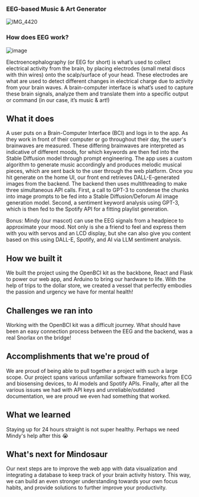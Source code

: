 ### EEG-based Music & Art Generator 
![IMG_4420](https://github.com/pollyliu1/Mindosaur/assets/109643560/05eacd39-8ae7-4f3c-af63-e3dd56136458)

### How does EEG work? 

![image](https://github.com/pollyliu1/Mindosaur/assets/109643560/13f99bd6-7b1e-4e2a-9bfe-ac9e99664705) 

Electroencephalography (or EEG for short) is what’s used to collect electrical activity from the brain, by placing electrodes (small metal discs with thin wires) onto the scalp/surface of your head. These electrodes are what are used to detect different changes in electrical charge due to activity from your brain waves.  A brain-computer interface is what’s used to capture these brain signals, analyze them and translate them into a specific output or command (in our case, it’s music & art!)

## What it does
A user puts on a Brain-Computer Interface (BCI) and logs in to the app. As they work in front of their computer or go throughout their day, the user's brainwaves are measured. These differing brainwaves are interpreted as indicative of different moods, for which keywords are then fed into the Stable Diffusion model through prompt engineering. The app uses a custom algorithm to generate music accordingly and produces melodic musical pieces, which are sent back to the user through the web platform. Once you hit generate on the home UI, our front end retrieves DALL-E-generated images from the backend. The backend then uses multithreading to make three simultaneous API calls. First, a call to GPT-3 to condense the chunks into image prompts to be fed into a Stable Diffusion/Deforum AI image generation model. Second, a sentiment keyword analysis using GPT-3, which is then fed to the Spotify API for a fitting playlist generation. 

Bonus: Mindy (our mascot) can use the EEG signals from a headpiece to approximate your mood. Not only is she a friend to feel and express them with you with servos and an LCD display, but she can also give you content based on this using DALL-E, Spotify, and AI via LLM sentiment analysis. 

## How we built it
We built the project using the OpenBCI kit as the backbone, React and Flask to power our web app, and Arduino to bring our hardware to life. With the help of trips to the dollar store, we created a vessel that perfectly embodies the passion and urgency we have for mental health!

## Challenges we ran into
Working with the OpenBCI kit was a difficult journey. What should have been an easy connection process between the EEG and the backend, was a real Snorlax on the bridge! 

## Accomplishments that we're proud of
We are proud of being able to pull together a project with such a large scope. Our project spans various unfamiliar software frameworks from ECG and biosensing devices, to AI models and Spotify APIs. Finally, after all the various issues we had with API keys and unreliable/outdated documentation, we are proud we even had something that worked. 

## What we learned
Staying up for 24 hours straight is not super healthy. Perhaps we need Mindy's help after this 😭

## What's next for Mindosaur
Our next steps are to improve the web app with data visualization and integrating a database to keep track of your brain activity history. This way, we can build an even stronger understanding towards your own focus habits, and provide solutions to further improve your productivity.
